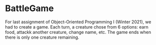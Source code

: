 # BattleGame

For last assignment of Object-Oriented Programming I (Winter 2021), we had to create a game. Each turn, a creature chose from 6 options: earn food, attackk another creature, change name, etc. The game ends when there is only one creature remaining. 
